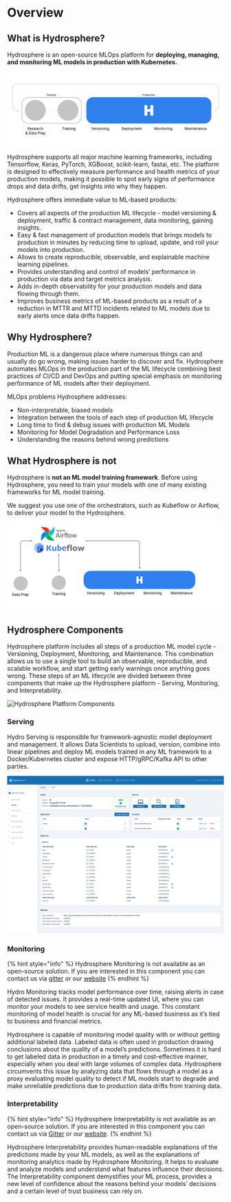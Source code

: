 # Overview

## What is Hydrosphere?

Hydrosphere is an open-source MLOps platform for **deploying, managing, and monitoring ML models in production with Kubernetes.**

![](../.gitbook/assets/ml_workflow_with_hydrosphere.png)

Hydrosphere supports all major machine learning frameworks, including Tensorflow, Keras, PyTorch, XGBoost, scikit-learn, fastai, etc. The platform is designed to effectively measure performance and health metrics of your production models, making it possible to spot early signs of performance drops and data drifts, get insights into why they happen.

Hydrosphere offers immediate value to ML-based products:

* Сovers all aspects of the production ML lifecycle - model versioning & deployment, traffic & contract management, data monitoring, gaining insights.
* Easy & fast management of production models that brings models to production in minutes by reducing time to upload, update, and roll your models into production. 
* Allows to create reproducible, observable, and explainable machine learning pipelines.
* Provides understanding and control of models’ performance in production via data and target metrics analysis.
* Adds in-depth observability for your production models and data flowing through them. 
* Improves business metrics of ML-based products as a result of a reduction in MTTR and MTTD incidents related to ML models due to early alerts once data drifts happen.

## Why Hydrosphere?

Production ML is a dangerous place where numerous things can and usually do go wrong, making issues harder to discover and fix. Hydrosphere automates MLOps in the production part of the ML lifecycle combining best practices of CI/CD and DevOps and putting special emphasis on monitoring performance of ML models after their deployment.

MLOps problems Hydrosphere addresses:

* Non-interpretable, biased models
* Integration between the tools of each step of production ML lifecycle
* Long time to find & debug issues with production ML Models
* Monitoring for Model Degradation and Performance Loss
* Understanding the reasons behind wrong predictions  

## What Hydrosphere is not

Hydrosphere is **not an ML model training framework**. Before using Hydrosphere, you need to train your models with one of many existing frameworks for ML model training.

We suggest you use one of the orchestrators, such as Kubeflow or Airflow, to deliver your model to the Hydrosphere.

![](../.gitbook/assets/hydrosphere_and_kubeflow.png)

## Hydrosphere Components

Hydrosphere platform includes all steps of a production ML model cycle - Versioning, Deployment, Monitoring, and Maintenance. This combination allows us to use a single tool to build an observable, reproducible, and scalable workflow, and start getting early warnings once anything goes wrong. These steps of an ML lifecycle are divided between three components that make up the Hydrosphere platform - Serving, Monitoring, and Interpretability.

![Hydrosphere Platform Components](../.gitbook/assets/hydrosphere_components.png)

### Serving

Hydro Serving is responsible for framework-agnostic model deployment and management. It allows Data Scientists to upload, version, combine into linear pipelines and deploy ML models trained in any ML framework to a Docker/Kubernetes cluster and expose HTTP/gRPC/Kafka API to other parties.

![](../.gitbook/assets/serving.png)

### Monitoring

{% hint style="info" %}
Hydrosphere Monitoring is not available as an open-source solution. If you are interested in this component you can contact us via [gitter](https://gitter.im/Hydrospheredata/hydro-serving) or our [website](https://hydrosphere.io)
{% endhint %}

Hydro Monitoring tracks model performance over time, raising alerts in case of detected issues. It provides a real-time updated UI, where you can monitor your models to see service health and usage. This constant monitoring of model health is crucial for any ML-based business as it’s tied to business and financial metrics.

Hydrosphere is capable of monitoring model quality with or without getting additional labeled data. Labeled data is often used in production drawing conclusions about the quality of a model’s predictions. Sometimes it is hard to get labeled data in production in a timely and cost-effective manner, especially when you deal with large volumes of complex data. Hydrosphere circumvents this issue by analyzing data that flows through a model as a proxy evaluating model quality to detect if ML models start to degrade and make unreliable predictions due to production data drifts from training data.

### Interpretability

{% hint style="info" %}
Hydrosphere Interpretability is not available as an open-source solution. If you are interested in this component you can contact us via [Gitter](https://gitter.im/Hydrospheredata/hydro-serving) or our [website](https://hydrosphere.io).
{% endhint %}

Hydrosphere Interpretability provides human-readable explanations of the predictions made by your ML models, as well as the explanations of monitoring analytics made by Hydrosphere Monitoring. It helps to evaluate and analyze models and understand what features influence their decisions. The Interpretability component demystifies your ML process, provides a new level of confidence about the reasons behind your models’ decisions and a certain level of trust business can rely on.


